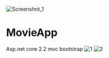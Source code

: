 ![Screenshot_1](https://user-images.githubusercontent.com/27727020/124921306-eca83300-e000-11eb-8981-be3b0cffa656.png)
# MovieApp
Asp.net core 2.2 mvc bootstrap
![1](https://user-images.githubusercontent.com/27727020/124921129-c08cb200-e000-11eb-97ff-24fdd02c12e8.png)
![2](https://user-images.githubusercontent.com/27727020/124921137-c4203900-e000-11eb-9390-133f9c93dff3.png)
